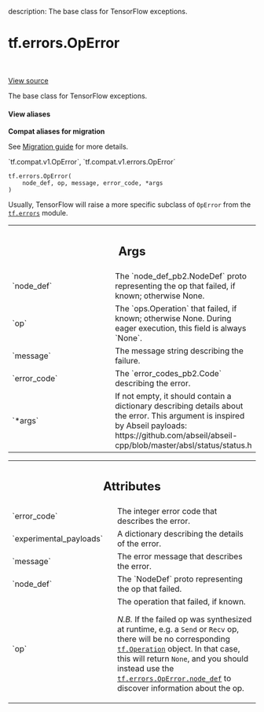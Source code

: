 description: The base class for TensorFlow exceptions.

<div itemscope itemtype="http://developers.google.com/ReferenceObject">
<meta itemprop="name" content="tf.errors.OpError" />
<meta itemprop="path" content="Stable" />
<meta itemprop="property" content="__init__"/>
</div>

# tf.errors.OpError

<!-- Insert buttons and diff -->

<table class="tfo-notebook-buttons tfo-api nocontent" align="left">

</table>

<a target="_blank" href="/code/stable/tensorflow/python/framework/errors_impl.py">View source</a>



The base class for TensorFlow exceptions.

<section class="expandable">
  <h4 class="showalways">View aliases</h4>
  <p>
<b>Compat aliases for migration</b>
<p>See
<a href="https://www.tensorflow.org/guide/migrate">Migration guide</a> for
more details.</p>
<p>`tf.compat.v1.OpError`, `tf.compat.v1.errors.OpError`</p>
</p>
</section>

<pre class="devsite-click-to-copy prettyprint lang-py tfo-signature-link">
<code>tf.errors.OpError(
    node_def, op, message, error_code, *args
)
</code></pre>



<!-- Placeholder for "Used in" -->

Usually, TensorFlow will raise a more specific subclass of `OpError` from the
<a href="../../tf/errors.md"><code>tf.errors</code></a> module.

<!-- Tabular view -->
 <table class="responsive fixed orange">
<colgroup><col width="214px"><col></colgroup>
<tr><th colspan="2"><h2 class="add-link">Args</h2></th></tr>

<tr>
<td>
`node_def`
</td>
<td>
The `node_def_pb2.NodeDef` proto representing the op that
failed, if known; otherwise None.
</td>
</tr><tr>
<td>
`op`
</td>
<td>
The `ops.Operation` that failed, if known; otherwise None. During
eager execution, this field is always `None`.
</td>
</tr><tr>
<td>
`message`
</td>
<td>
The message string describing the failure.
</td>
</tr><tr>
<td>
`error_code`
</td>
<td>
The `error_codes_pb2.Code` describing the error.
</td>
</tr><tr>
<td>
`*args`
</td>
<td>
If not empty, it should contain a dictionary describing details
about the error. This argument is inspired by Abseil payloads:
https://github.com/abseil/abseil-cpp/blob/master/absl/status/status.h
</td>
</tr>
</table>





<!-- Tabular view -->
 <table class="responsive fixed orange">
<colgroup><col width="214px"><col></colgroup>
<tr><th colspan="2"><h2 class="add-link">Attributes</h2></th></tr>

<tr>
<td>
`error_code`
</td>
<td>
The integer error code that describes the error.
</td>
</tr><tr>
<td>
`experimental_payloads`
</td>
<td>
A dictionary describing the details of the error.
</td>
</tr><tr>
<td>
`message`
</td>
<td>
The error message that describes the error.
</td>
</tr><tr>
<td>
`node_def`
</td>
<td>
The `NodeDef` proto representing the op that failed.
</td>
</tr><tr>
<td>
`op`
</td>
<td>
The operation that failed, if known.

*N.B.* If the failed op was synthesized at runtime, e.g. a `Send`
or `Recv` op, there will be no corresponding
<a href="../../tf/Operation.md"><code>tf.Operation</code></a>
object.  In that case, this will return `None`, and you should
instead use the <a href="../../tf/errors/OpError.md#node_def"><code>tf.errors.OpError.node_def</code></a> to
discover information about the op.
</td>
</tr>
</table>



